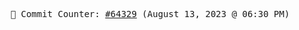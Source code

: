 <p align="center">
    <samp>
        📮 Commit Counter: <a href="https://github.com/Javascript-void0/Javascript-void0/commits/main">#64329</a> (August 13, 2023 @ 06:30 PM)
    </samp>
</p>